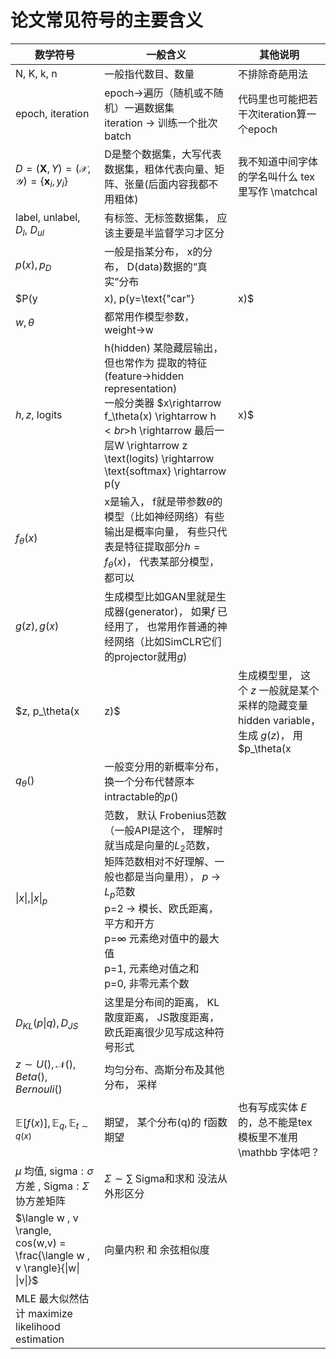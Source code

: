 # 论文常见符号的主要含义



| 数学符号                                                     | 一般含义                                                     | 其他说明                                                     |
| ------------------------------------------------------------ | ------------------------------------------------------------ | ------------------------------------------------------------ |
| N, K, k, n                                                   | 一般指代数目、数量                                           | 不排除奇葩用法                                               |
| epoch, iteration                                             | epoch->遍历（随机或不随机）一遍数据集<br> iteration -> 训练一个批次batch | 代码里也可能把若干次iteration算一个epoch                     |
| $D=(\textbf{X}, Y)=(\mathcal{X, Y})= \{\textbf{x}_i, y_i\}$  | D是整个数据集，大写代表数据集，粗体代表向量、矩阵、张量(后面内容我都不用粗体) | 我不知道中间字体的学名叫什么 tex里写作 \matchcal             |
| label, unlabel, $D_l$, $D_{ul}$                              | 有标签、无标签数据集， 应该主要是半监督学习才区分            |                                                              |
| $p(x), p_D$                                                  | 一般是指某分布， x的分布， D(data)数据的“真实”分布           |                                                              |
| $P(y|x), p(y=\text{"car"}|x)$                                | 大小写一般同一个意思，读作给定x，输出y的概率。 多数论文用softmax， 所以一般代表经过softmax输出的概率向量(cifar10就是10维的向量，代表每个类别的) | 不要问我它是行向量还是列向量                                 |
| $w, \theta$                                                  | 都常用作模型参数， weight->w                                 |                                                              |
| $h, z$, logits                                               | h(hidden) 某隐藏层输出，但也常作为 提取的特征(feature->hidden representation)<br>一般分类器 $x\rightarrow f_\theta(x) \rightarrow h $<br>$h \rightarrow 最后一层W \rightarrow z \text(logits) \rightarrow \text{softmax} \rightarrow p(y|x)$ | Contrastive learning(SimCLR/BYOL)里就不是这个特定含义        |
| $f_\theta(x)$                                                | x是输入， f就是带参数$\theta$的模型（比如神经网络）有些输出是概率向量， 有些只代表是特征提取部分$h=f_\theta(x)$， 代表某部分模型， 都可以 |                                                              |
| $g(z), g(x)$                                                 | 生成模型比如GAN里就是生成器(generator)， 如果$f$ 已经用了， 也常用作普通的神经网络（比如SimCLR它们的projector就用$g$) |                                                              |
| $z, p_\theta(x | z)$                                         | 生成模型里， 这个 $z$ 一般就是某个采样的隐藏变量 hidden variable， 生成 $g(z)$，  用 $p_\theta(x|z)$ 算概率分布 |                                                              |
| $q_\theta()$                                                 | 一般变分用的新概率分布， 换一个分布代替原本intractable的$p()$ |                                                              |
| $\| x \|$,$\| x \|_p$                                        | 范数， 默认 Frobenius范数（一般API是这个， 理解时就当成是向量的$L_2$范数， 矩阵范数相对不好理解、一般也都是当向量用）， $p$ -> $L_p$范数<br>p=2 -> 模长、欧氏距离， 平方和开方<br/>p=$\infty$ 元素绝对值中的最大值<br/>p=1, 元素绝对值之和<br>p=0, 非零元素个数 |                                                              |
| $D_{KL}(p\|q), D_{JS}$                                       | 这里是分布间的距离， KL散度距离， JS散度距离， 欧氏距离很少见写成这种符号形式 |                                                              |
| $z\sim U(), \mathcal{N}(), Beta(), Bernouli()$               | 均匀分布、高斯分布及其他分布， 采样                          |                                                              |
| $\mathbb{E}[ f(x)],\mathbb{E}_q, \mathbb{E}_{t\sim q(x)}$    | 期望，  某个分布(q)的 f函数期望                              | 也有写成实体 $E$ 的，总不能是tex模板里不准用 \mathbb 字体吧？ |
| $\mu$ 均值,  $\text{sigma}: \sigma$ 方差 , $\text{Sigma}: \Sigma$ 协方差矩阵 | $\Sigma \sim \sum$   Sigma和求和  没法从外形区分             |                                                              |
| $\langle w , v \rangle, cos(w,v) = \frac{\langle w , v \rangle}{\|w\| \|v\|}$ | 向量内积 和 余弦相似度                                       |                                                              |
| MLE 最大似然估计 maximize likelihood estimation              |                                                              |                                                              |

